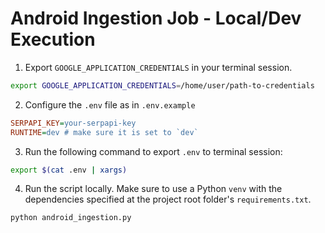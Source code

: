 # Android Ingestion Job - Local/Dev Execution

1. Export `GOOGLE_APPLICATION_CREDENTIALS` in your terminal session.

```bash
export GOOGLE_APPLICATION_CREDENTIALS=/home/user/path-to-credentials
```

2. Configure the `.env` file as in `.env.example`

```ini
SERPAPI_KEY=your-serpapi-key
RUNTIME=dev # make sure it is set to `dev`
```

3. Run the following command to export `.env` to terminal session:

```bash
export $(cat .env | xargs)
```

4. Run the script locally. Make sure to use a Python `venv`
with the dependencies specified at the project root folder's `requirements.txt`.

```bash
python android_ingestion.py
```